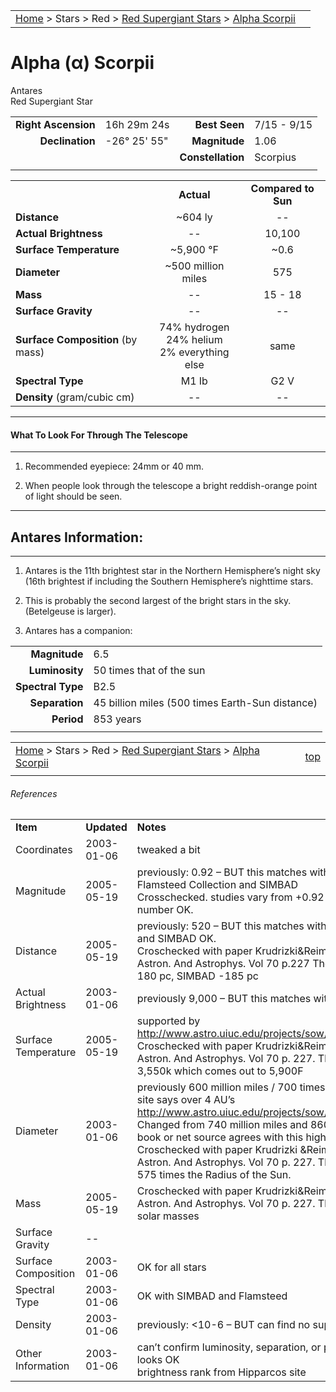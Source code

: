 <script src="../../js/whatsup.js"></script>
<script type="text/javascript">
	var objectName ="Antares"
	var objectDesc ="Alpha Scorpii<br/>Red Supergiant Star<br/>in the Constellation<br/>Scorpius"
	var objectImage=""
</script>

|    |    |
|:---|---:|
|[Home](/notes/#object-notes) > Stars > Red > [Red Supergiant Stars](../!red-supergiant-stars) > [Alpha Scorpii](#alpha-scorpii)|  <div id=whatsup></div> |

# Alpha (&alpha;) Scorpii
Antares<br/>
Red Supergiant Star

|   |   |   |   |
|--:|:--|--:|:--|
|**Right Ascension**|16h 29m 24s|**Best Seen**| 7/15 - 9/15 |
|**Declination**|-26&deg; 25' 55"|**Magnitude**| 1.06 |
|  |  |**Constellation**|Scorpius|
|  |  |  |


|  |  |  |
|--|:--:|:--:|
|  |**Actual**|**Compared to Sun**|
|**Distance**| ~604 ly|--|
|**Actual Brightness**|--| 10,100 |
|**Surface Temperature**| ~5,900 &deg;F| ~0.6 |
|**Diameter**| ~500 million miles | 575 |
|**Mass**|--| 15 - 18 |
|**Surface Gravity**|--|--|
|**Surface Composition** (by mass)|74% hydrogen<br>24% helium<br>2% everything else|same|
|**Spectral Type**| M1 Ib | G2 V |
|**Density** (gram/cubic cm)|--|--|

---
#### What To Look For Through The Telescope
---

1.  Recommended eyepiece: 24mm or 40 mm.

1.  When people look through the telescope a bright reddish-orange point of light should be seen.

---
## Antares Information:
---

1.  Antares is the 11th brightest star in the Northern Hemisphere’s night sky (16th brightest if including the Southern Hemisphere’s nighttime stars.
   
1.  This is probably the second largest of the bright stars in the sky.  (Betelgeuse is larger).
    
3.	Antares has a companion:

|    |    |
|---:|:---|
|**Magnitude**| 6.5 |
|**Luminosity**| 50 times that of the sun |
|**Spectral Type**| B2.5 |
|**Separation**| 45 billion miles (500 times Earth-Sun distance) |
|**Period**| 853 years |
|    |    |


|    |    |
|:---|---:|
|[Home](/notes/#object-notes) > Stars > Red > [Red Supergiant Stars](../!red-supergiant-stars) > [Alpha Scorpii](#alpha-scorpii) | [top](#alpha-scorpii) |
|    |    |


###### References

|   |   |   |
|---|---|---|
|**Item**|**Updated**|**Notes**| 
|Coordinates|2003-01-06|tweaked a bit|
|Magnitude|2005-05-19|previously: 0.92 – BUT this matches with Scott’s The Flamsteed Collection and SIMBAD<br/>Crosschecked. studies vary from +0.92 to 1.1 so number OK.|
|Distance|2005-05-19|previously: 520 – BUT this matches with Flamsteed and SIMBAD OK.<br/> Croschecked with paper  Krudrizki&Reimers, 1978, Astron. And Astrophys. Vol 70 p.227 Their numbers: 180 pc, SIMBAD -185 pc|
|Actual Brightness|2003-01-06|previously 9,000 – BUT this matches with Flamsteed|
|Surface Temperature|2005-05-19|supported by <http://www.astro.uiuc.edu/projects/sow/antares.html><br/>Croschecked with paper  Krudrizki&Reimers, 1978, Astron. And Astrophys. Vol 70 p. 227.  They have 3,550k which comes out to 5,900F|
|Diameter|2003-01-06|previously 600 million miles / 700 times sun – BUT site says over 4 AU’s <http://www.astro.uiuc.edu/projects/sow/antares.html><br/>Changed from 740 million miles and 860 Suns.  No book or net source agrees with this high number.<br/>Croschecked with paper  Krudrizki &Reimers, 1978, Astron. And Astrophys. Vol 70 p. 227.  They have 575 times the Radius of the Sun.|
|Mass|2005-05-19|Croschecked with paper  Krudrizki&Reimers, 1978, Astron. And Astrophys. Vol 70 p. 227.  They have 18 solar masses|
|Surface Gravity| -- |   |
|Surface Composition|2003-01-06|OK for all stars|
|Spectral Type|2003-01-06|OK with SIMBAD and Flamsteed|
|Density|2003-01-06|previously: <10-6  – BUT can find no support|
|Other Information|2003-01-06|can’t confirm luminosity, separation, or period, but looks OK <br/>     brightness rank from Hipparcos site|

